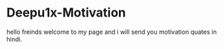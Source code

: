 # Deepu1x-Motivation
hello freinds welcome to my page and i will send you motivation quates in hindi.
